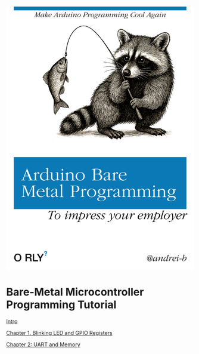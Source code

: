 ![ ](./text/img/orly-book-cover.png)
# Bare-Metal Microcontroller Programming Tutorial

[Intro](./intro.md)

[Chapter 1. Blinking LED and GPIO Registers](./text/ch_01.md)

[Chapter 2: UART and Memory](./text/ch_02.md)
